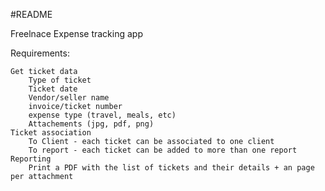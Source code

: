 #README

Freelnace Expense tracking app

Requirements:

    Get ticket data
        Type of ticket
        Ticket date
        Vendor/seller name
        invoice/ticket number
        expense type (travel, meals, etc)
        Attachements (jpg, pdf, png)
    Ticket association
        To Client - each ticket can be associated to one client
        To report - each ticket can be added to more than one report
    Reporting
        Print a PDF with the list of tickets and their details + an page per attachment
        

    

